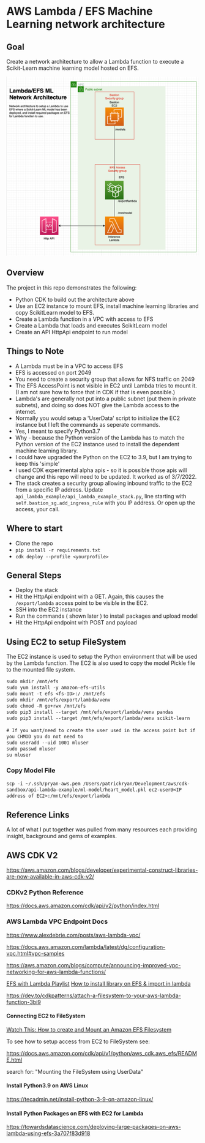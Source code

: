 # AWS Lambda / EFS Machine Learning network architecture 

## Goal

Create a network architecture to allow a Lambda function to execute a Scikit-Learn machine learning model hosted on EFS.

![TI](./media/title_image.png)


## Overview

The project in this repo demonstrates the following:

* Python CDK to build out the architecture above
* Use an EC2 instance to mount EFS, install machine learning libraries and copy ScikitLearn model to EFS.
* Create a Lambda function in a VPC with access to EFS
* Create a Lambda that loads and executes ScikitLearn model
* Create an API HttpApi endpoint to run model

## Things to Note

* A Lambda must be in a VPC to access EFS
* EFS is accessed on port 2049
* You need to create a security group that allows for NFS traffic on 2049
* The EFS AccessPoint is not visible in EC2 until Lambda tries to mount it.  (I am not sure how to force that in CDK if that is even possible.)
* Lambda's are generally not put into a public subnet (put them in private subnets), and doing so does NOT give the Lambda access to the internet.
* Normally you would setup a 'UserData' script to initialize the EC2 instance but I left the commands as seperate commands.
* Yes, I meant to specify Python3.7
* Why - because the Python version of the Lambda has to match the Python version of the EC2 instance used to install the dependent machine learning library.
* I could have upgraded the Python on the EC2 to 3.9, but I am trying to keep this 'simple'
* I used CDK experimental alpha apis - so it is possible those apis will change and this repo will need to be updated.  It worked as of 3/7/2022.
* The stack creates a security group allowing inbound traffic to the EC2 from a specific IP address.  Update `api_lambda_example/api_lambda_example_stack.py`, line starting with `self.bastion_sg.add_ingress_rule` with you IP address.  Or open up the access, your call.


## Where to start

* Clone the repo
* `pip install -r requirements.txt`
* `cdk deploy --profile <yourprofile>`

## General Steps

* Deploy the stack
* Hit the HttpApi endpoint with a GET.  Again, this causes the `/export/lambda` access point to be visible in the EC2.
* SSH into the EC2 instance
* Run the commands ( shown later ) to install packages and upload model
* Hit the HttpApi endpoint with POST and payload

## Using EC2 to setup FileSystem

The EC2 instance is used to setup the Python environment that will be used by the Lambda function.  The EC2 is also used to copy the model Pickle file to the mounted file system.

```shell
sudo mkdir /mnt/efs
sudo yum install -y amazon-efs-utils
sudo mount -t efs <fs-ID>:/ /mnt/efs
sudo mkdir /mnt/efs/export/lambda/venv
sudo chmod -R go+rwx /mnt/efs
sudo pip3 install --target /mnt/efs/export/lambda/venv pandas
sudo pip3 install --target /mnt/efs/export/lambda/venv scikit-learn

# If you want/need to create the user used in the access point but if you CHMOD you do not need to
sudo useradd --uid 1001 mluser
sudo passwd mluser 
su mluser
```

### Copy Model File

```shell
scp -i ~/.ssh/pryan-aws.pem /Users/patrickryan/Development/aws/cdk-sandbox/api-lambda-example/ml-model/heart_model.pkl ec2-user@<IP address of EC2>:/mnt/efs/export/lambda
```


## Reference Links

A lot of what I put together was pulled from many resources each providing insight, background and gems of examples.

## AWS CDK V2 

https://aws.amazon.com/blogs/developer/experimental-construct-libraries-are-now-available-in-aws-cdk-v2/

### CDKv2 Python Reference

https://docs.aws.amazon.com/cdk/api/v2/python/index.html

### AWS Lambda VPC Endpoint Docs

https://www.alexdebrie.com/posts/aws-lambda-vpc/

https://docs.aws.amazon.com/lambda/latest/dg/configuration-vpc.html#vpc-samples

https://aws.amazon.com/blogs/compute/announcing-improved-vpc-networking-for-aws-lambda-functions/

[EFS with Lambda Playlist](https://www.youtube.com/watch?v=4cquiuAQBco&list=PL5KTLzN85O4L0rYTtGVKxPr4yQ5oHMYOn)
[How to install library on EFS & import in lambda](https://www.youtube.com/watch?v=FA153BGOV_A)

https://dev.to/cdkpatterns/attach-a-filesystem-to-your-aws-lambda-function-3bi9

#### Connecting EC2 to FileSystem
[Watch This: How to create and Mount an Amazon EFS Filesystem ](https://www.youtube.com/watch?v=I9GO3mYeNAM)

To see how to setup access from EC2 to FileSystem see:

https://docs.aws.amazon.com/cdk/api/v1/python/aws_cdk.aws_efs/README.html

search for: "Mounting the FileSystem using UserData"

#### Install Python3.9 on AWS Linux

https://tecadmin.net/install-python-3-9-on-amazon-linux/

#### Install Python Packages on EFS with EC2 for Lambda

https://towardsdatascience.com/deploying-large-packages-on-aws-lambda-using-efs-3a707f83d918


